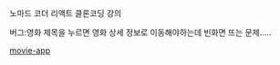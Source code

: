 노마드 코더 리액트 클론코딩 강의  


버그:영화 제목을 누르면 영화 상세 정보로 이동해야하는데 빈화면 뜨는 문제.....  


[movie-app](https://boyfromthewell.github.io/movie-app-2022/)
